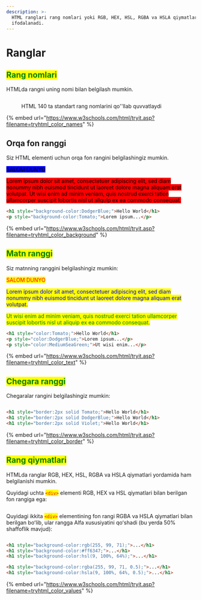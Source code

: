 ```yaml
---
description: >-
  HTML ranglari rang nomlari yoki RGB, HEX, HSL, RGBA va HSLA qiymatlari bilan
  ifodalanadi.
---
```


# Ranglar

## <mark style="color:green;">Rang nomlari</mark>

HTMLda rangni uning nomi bilan belgilash mumkin.

<figure><img src="../../../.gitbook/assets/image (322).png" alt=""><figcaption><p>HTML 140 ta standart rang nomlarini qo''llab quvvatlaydi</p></figcaption></figure>

{% embed url="https://www.w3schools.com/html/tryit.asp?filename=tryhtml_color_names" %}

## Orqa fon ranggi

Siz HTML elementi uchun orqa fon rangini belgilashingiz mumkin.

&#x20;                                                                          <mark style="background-color:blue;">SALOM DUNYO</mark>                                                                          &#x20;

<mark style="background-color:red;">Lorem ipsum dolor sit amet, consectetuer adipiscing elit, sed diam nonummy nibh euismod tincidunt ut laoreet dolore magna aliquam erat volutpat. Ut wisi enim ad minim veniam, quis nostrud exerci tation ullamcorper suscipit lobortis nisl ut aliquip ex ea commodo consequat.</mark>

```html
<h1 style="background-color:DodgerBlue;">Hello World</h1>
<p style="background-color:Tomato;">Lorem ipsum...</p>
```

{% embed url="https://www.w3schools.com/html/tryit.asp?filename=tryhtml_color_background" %}

## <mark style="color:green;">Matn ranggi</mark>

Siz matnning ranggini belgilashingiz mumkin:

<mark style="color:red;">SALOM DUNYO</mark>

<mark style="color:blue;">Lorem ipsum dolor sit amet, consectetuer adipiscing elit, sed diam nonummy nibh euismod tincidunt ut laoreet dolore magna aliquam erat volutpat.</mark>

<mark style="color:green;">Ut wisi enim ad minim veniam, quis nostrud exerci tation ullamcorper suscipit lobortis nisl ut aliquip ex ea commodo consequat.</mark>

```html
<h1 style="color:Tomato;">Hello World</h1>
<p style="color:DodgerBlue;">Lorem ipsum...</p>
<p style="color:MediumSeaGreen;">Ut wisi enim...</p>
```

{% embed url="https://www.w3schools.com/html/tryit.asp?filename=tryhtml_color_text" %}

## <mark style="color:green;">Chegara ranggi</mark>

Chegaralar rangini belgilashingiz mumkin:

<figure><img src="../../../.gitbook/assets/image (320).png" alt=""><figcaption></figcaption></figure>

```html
<h1 style="border:2px solid Tomato;">Hello World</h1>
<h1 style="border:2px solid DodgerBlue;">Hello World</h1>
<h1 style="border:2px solid Violet;">Hello World</h1>
```

{% embed url="https://www.w3schools.com/html/tryit.asp?filename=tryhtml_color_border" %}

## <mark style="color:green;">Rang qiymatlari</mark>

HTMLda ranglar RGB, HEX, HSL, RGBA va HSLA qiymatlari yordamida ham belgilanishi mumkin.

Quyidagi uchta <mark style="color:red;">`<div>`</mark> elementi RGB, HEX va HSL qiymatlari bilan berilgan fon rangiga ega:

<figure><img src="../../../.gitbook/assets/image (323).png" alt=""><figcaption></figcaption></figure>

Quyidagi ikkita <mark style="color:red;">`<div>`</mark> elementining fon rangi RGBA va HSLA qiymatlari bilan berilgan boʻlib, ular rangga Alfa xususiyatini qoʻshadi (bu yerda 50% shaffoflik mavjud):

<figure><img src="../../../.gitbook/assets/image (362).png" alt=""><figcaption></figcaption></figure>

```html
<h1 style="background-color:rgb(255, 99, 71);">...</h1>
<h1 style="background-color:#ff6347;">...</h1>
<h1 style="background-color:hsl(9, 100%, 64%);">...</h1>

<h1 style="background-color:rgba(255, 99, 71, 0.5);">...</h1>
<h1 style="background-color:hsla(9, 100%, 64%, 0.5);">...</h1>
```

{% embed url="https://www.w3schools.com/html/tryit.asp?filename=tryhtml_color_values" %}
